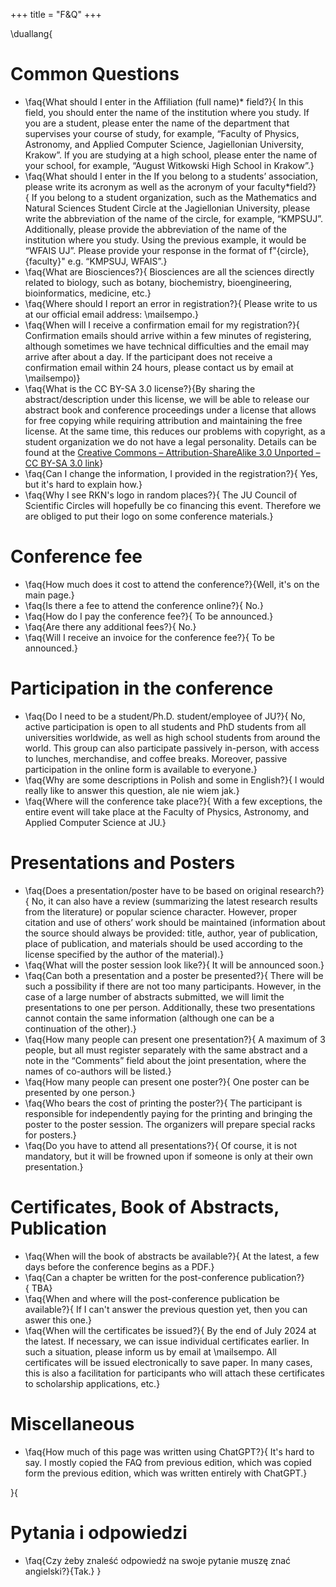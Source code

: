 +++
title = "F&Q"
+++

\duallang{
# Common Questions

* \faq{What should I enter in the Affiliation (full name)* field?}{ In this field, you should enter the name of the institution where you study. If you are a student, please enter the name of the department that supervises your course of study, for example, “Faculty of Physics, Astronomy, and Applied Computer Science, Jagiellonian University, Krakow”. If you are studying at a high school, please enter the name of your school, for example, “August Witkowski High School in Krakow”.}
* \faq{What should I enter in the If you belong to a students’ association, please write its acronym as well as the acronym of your faculty*field?}{ If you belong to a student organization, such as the Mathematics and Natural Sciences Student Circle at the Jagiellonian University, please write the abbreviation of the name of the circle, for example, “KMPSUJ”. Additionally, please provide the abbreviation of the name of the institution where you study. Using the previous example, it would be “WFAIS UJ”. Please provide your response in the format of f"{circle}, {faculty}" e.g. “KMPSUJ, WFAIS”.}
* \faq{What are Biosciences?}{ Biosciences are all the sciences directly related to biology, such as botany, biochemistry, bioengineering, bioinformatics, medicine, etc.}
* \faq{Where should I report an error in registration?}{ Please write to us at our official email address: \mailsempo.}
* \faq{When will I receive a confirmation email for my registration?}{ Confirmation emails should arrive within a few minutes of registering, although sometimes we have technical difficulties and the email may arrive after about a day. If the participant does not receive a confirmation email within 24 hours, please contact us by email at \mailsempo)}
* \faq{What is the CC BY-SA 3.0 license?}{By sharing the abstract/description under this license, we will be able to release our abstract book and conference proceedings under a license that allows for free copying while requiring attribution and maintaining the free license. At the same time, this reduces our problems with copyright, as a student organization we do not have a legal personality. Details can be found at the [Creative Commons – Attribution-ShareAlike 3.0 Unported – CC BY-SA 3.0 link](https://creativecommons.org/licenses/by-sa/3.0/)}
* \faq{Can I change the information, I provided in the registration?}{ Yes, but it's hard to explain how.}
* \faq{Why I see RKN's logo in random places?}{ The JU Council of Scientific Circles will hopefully be co financing this event. Therefore we are obliged to put their logo on some conference materials.}

# Conference fee

* \faq{How much does it cost to attend the conference?}{Well, it's on the main page.}
* \faq{Is there a fee to attend the conference online?}{ No.}
* \faq{How do I pay the conference fee?}{ To be announced.}
* \faq{Are there any additional fees?}{ No.}
* \faq{Will I receive an invoice for the conference fee?}{ To be announced.}

# Participation in the conference
 
* \faq{Do I need to be a student/Ph.D. student/employee of JU?}{ No, active participation is open to all students and PhD students from all universities worldwide, as well as high school students from around the world. This group can also participate passively in-person, with access to lunches, merchandise, and coffee breaks. Moreover, passive participation in the online form is available to everyone.}
* \faq{Why are some descriptions in Polish and some in English?}{ I would really like to answer this question, ale nie wiem jak.}
* \faq{Where will the conference take place?}{ With a few exceptions, the entire event will take place at the Faculty of Physics, Astronomy, and Applied Computer Science at JU.}

# Presentations and Posters
 
* \faq{Does a presentation/poster have to be based on original research?}{ No, it can also have a review (summarizing the latest research results from the literature) or popular science character. However, proper citation and use of others’ work should be maintained (information about the source should always be provided: title, author, year of publication, place of publication, and materials should be used according to the license specified by the author of the material).}
* \faq{What will the poster session look like?}{ It will be announced soon.}
* \faq{Can both a presentation and a poster be presented?}{ There will be such a possibility if there are not too many participants. However, in the case of a large number of abstracts submitted, we will limit the presentations to one per person. Additionally, these two presentations cannot contain the same information (although one can be a continuation of the other).}
* \faq{How many people can present one presentation?}{ A maximum of 3 people, but all must register separately with the same abstract and a note in the “Comments” field about the joint presentation, where the names of co-authors will be listed.}
* \faq{How many people can present one poster?}{ One poster can be presented by one person.}
* \faq{Who bears the cost of printing the poster?}{ The participant is responsible for independently paying for the printing and bringing the poster to the poster session. The organizers will prepare special racks for posters.}
* \faq{Do you have to attend all presentations?}{ Of course, it is not mandatory, but it will be frowned upon if someone is only at their own presentation.}

# Certificates, Book of Abstracts, Publication
 
* \faq{When will the book of abstracts be available?}{ At the latest, a few days before the conference begins as a PDF.}
* \faq{Can a chapter be written for the post-conference publication?}{ TBA}
* \faq{When and where will the post-conference publication be available?}{ If I can't answer the previous question yet, then you can aswer this one.}
* \faq{When will the certificates be issued?}{ By the end of July 2024 at the latest. If necessary, we can issue individual certificates earlier. In such a situation, please inform us by email at \mailsempo. All certificates will be issued electronically to save paper. In many cases, this is also a facilitation for participants who will attach these certificates to scholarship applications, etc.}

# Miscellaneous

* \faq{How much of this page was written using ChatGPT?}{ It's hard to say. I mostly copied the FAQ from previous edition, which was copied form the previous edition, which was written entirely with ChatGPT.}

}{

# Pytania i odpowiedzi

* \faq{Czy żeby znaleść odpowiedź na swoje pytanie muszę znać angielski?}{Tak.}
}

